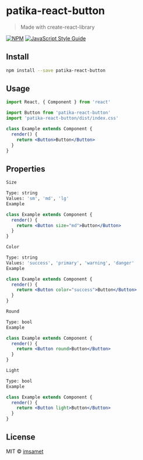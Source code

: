 # patika-react-button

> Made with create-react-library

[![NPM](https://img.shields.io/npm/v/patika-react-button.svg)](https://www.npmjs.com/package/patika-react-button) [![JavaScript Style Guide](https://img.shields.io/badge/code_style-standard-brightgreen.svg)](https://standardjs.com)

## Install

```bash
npm install --save patika-react-button
```

## Usage

```jsx
import React, { Component } from 'react'

import Button from 'patika-react-button'
import 'patika-react-button/dist/index.css'

class Example extends Component {
  render() {
    return <Button>Button</Button>
  }
}
```

## Properties

```bash
Size

Type: string
Values: 'sm', 'md', 'lg'
Example
```
```jsx
class Example extends Component {
  render() {
    return <Button size="md">Button</Button>
  }
}
```

```bash
Color

Type: string
Values: 'success', 'primary', 'warning', 'danger'
Example
```
```jsx
class Example extends Component {
  render() {
    return <Button color="success">Button</Button>
  }
}
```

```bash
Round

Type: bool
Example
```
```jsx
class Example extends Component {
  render() {
    return <Button round>Button</Button>
  }
}
```

```bash
Light

Type: bool
Example
```
```jsx
class Example extends Component {
  render() {
    return <Button light>Button</Button>
  }
}
```

## License

MIT © [imsamet](https://github.com/imsamet)
